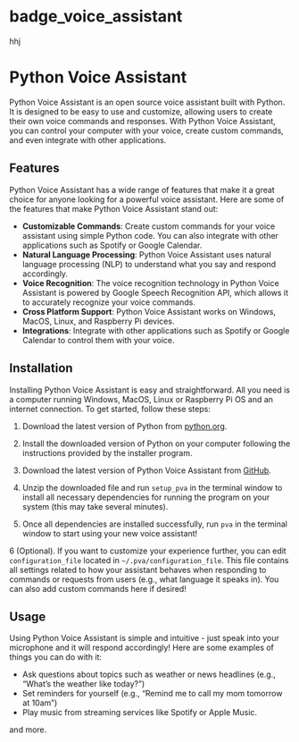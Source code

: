 # badge_voice_assistant 
hhj

# Python Voice Assistant

Python Voice Assistant is an open source voice assistant built with Python. It is designed to be easy to use and customize, allowing users to create their own voice commands and responses. With Python Voice Assistant, you can control your computer with your voice, create custom commands, and even integrate with other applications.

## Features

Python Voice Assistant has a wide range of features that make it a great choice for anyone looking for a powerful voice assistant. Here are some of the features that make Python Voice Assistant stand out: 

- **Customizable Commands**: Create custom commands for your voice assistant using simple Python code. You can also integrate with other applications such as Spotify or Google Calendar. 
- **Natural Language Processing**: Python Voice Assistant uses natural language processing (NLP) to understand what you say and respond accordingly. 
- **Voice Recognition**: The voice recognition technology in Python Voice Assistant is powered by Google Speech Recognition API, which allows it to accurately recognize your voice commands. 
- **Cross Platform Support**: Python Voice Assistant works on Windows, MacOS, Linux, and Raspberry Pi devices. 
- **Integrations**: Integrate with other applications such as Spotify or Google Calendar to control them with your voice. 


## Installation 
Installing Python Voice Assistant is easy and straightforward. All you need is a computer running Windows, MacOS, Linux or Raspberry Pi OS and an internet connection. To get started, follow these steps: 

 1. Download the latest version of Python from [python.org](https://www.python.org/downloads/). 

 2. Install the downloaded version of Python on your computer following the instructions provided by the installer program.

 3. Download the latest version of Python Voice Assistant from [GitHub](https://github.com/python-voice-assistant/python-voice-assistant).

 4. Unzip the downloaded file and run `setup_pva` in the terminal window to install all necessary dependencies for running the program on your system (this may take several minutes).

 5. Once all dependencies are installed successfully, run `pva` in the terminal window to start using your new voice assistant!

 6 (Optional). If you want to customize your experience further, you can edit `configuration_file` located in `~/.pva/configuration_file`. This file contains all settings related to how your assistant behaves when responding to commands or requests from users (e.g., what language it speaks in). You can also add custom commands here if desired!  

 ## Usage 
Using Python Voice Assistant is simple and intuitive - just speak into your microphone and it will respond accordingly! Here are some examples of things you can do with it: 

 - Ask questions about topics such as weather or news headlines (e.g., “What’s the weather like today?”) 
 - Set reminders for yourself (e.g., “Remind me to call my mom tomorrow at 10am”)  
 - Play music from streaming services like Spotify or Apple Music.
 
 and more.
